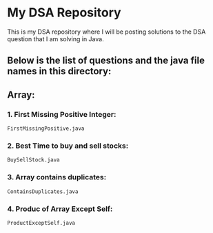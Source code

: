 # My DSA Repository
This is my DSA repository where I will be posting solutions to the DSA question that I am solving in Java.

## Below is the list of questions and the java file names in this directory:
## Array:
### 1. First Missing Positive Integer:
    FirstMissingPositive.java
### 2. Best Time to buy and sell stocks:
    BuySellStock.java
### 3. Array contains duplicates:
    ContainsDuplicates.java
### 4. Produc of Array Except Self:
    ProductExceptSelf.java